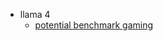 

- llama 4
	- [potential benchmark gaming](https://old.reddit.com/r/LocalLLaMA/comments/1jt8yug/serious_issues_in_llama_4_training_i_have/)